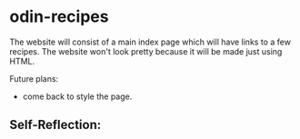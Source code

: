 # odin-recipes
The website will consist of a main index page which will have links to a few recipes.
The website won't look pretty because it will be made just using HTML.

Future plans:
- come back to style the page.

Self-Reflection:
- 
